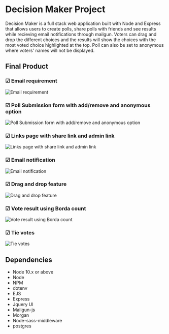 # Decision Maker Project

Decision Maker is a full stack web application built with Node and Express that allows users to create polls, share polls with friends and see results while recieving email notifications through mailgun. Voters can drag and drop the different choices and the results will show the choices with the most voted choice highlighted at the top. Poll can also be set to anonymous where voters' names will not be displayed.  

## Final Product

### ☑︎ Email requirement
![Email requirement](https://github.com/meteora277/decision-maker/blob/master/docs/email_login_requirement.gif?raw=true)

### ☑︎ Poll Submission form with add/remove and anonymous option
![Poll Submission form with add/remove and anonymous option](https://github.com/meteora277/decision-maker/blob/master/docs/Poll_Submission.gif?raw=true)

### ☑︎ Links page with share link and admin link
![Links page with share link and admin link](https://github.com/meteora277/decision-maker/blob/master/docs/linkShare.gif?raw=true)

### ☑︎ Email notification
![Email notification](https://github.com/meteora277/decision-maker/blob/master/docs/4.%20email.png?raw=true)

### ☑︎ Drag and drop feature
![Drag and drop feature](https://github.com/meteora277/decision-maker/blob/master/docs/Drag_and_Drop.gif?raw=true)

### ☑︎ Vote result using Borda count
![Vote result using Borda count](https://github.com/meteora277/decision-maker/blob/master/docs/vote_result.png?raw=true)

### ☑︎ Tie votes
![Tie votes](https://github.com/meteora277/decision-maker/blob/master/docs/7.Tie.png?raw=true)

## Dependencies

- Node 10.x or above
- Node
- NPM
- dotenv
- EJS
- Express
- Jquery UI
- Mailgun-js
- Morgan
- Node-sass-middleware
- postgres

<!-- LHL Node Skeleton
=========

## Project Setup

The following steps are only for _one_ of the group members to perform.

1. Create your own copy of this repo using the `Use This Template` button, ideally using the name of your project. The repo should be marked Public
2. Verify that the skeleton code now shows up in your repo on GitHub, you should be automatically redirected
3. Clone your copy of the repo to your dev machine
4. Add your team members as collaborators to the project so that they can push to this repo
5. Let your team members know the repo URL so that they use the same repo (they should _not_ create a copy/fork of this repo since that will add additional workflow complexity to the project)


## Getting Started

1. Create the `.env` by using `.env.example` as a reference: `cp .env.example .env`
2. Update the .env file with your correct local information 
  - username: `labber` 
  - password: `labber` 
  - database: `midterm`
3. Install dependencies: `npm i`
4. Fix to binaries for sass: `npm rebuild node-sass`
5. Reset database: `npm run db:reset`
  - Check the db folder to see what gets created and seeded in the SDB
7. Run the server: `npm run local`
  - Note: nodemon is used, so you should not have to restart your server
8. Visit `http://localhost:8080/`

## Warnings & Tips

- Do not edit the `layout.css` file directly, it is auto-generated by `layout.scss`
- Split routes into their own resource-based file names, as demonstrated with `users.js` and `widgets.js`
- Split database schema (table definitions) and seeds (inserts) into separate files, one per table. See `db` folder for pre-populated examples. 
- Use the `npm run db:reset` command each time there is a change to the database schema or seeds. 
  - It runs through each of the files, in order, and executes them against the database. 
  - Note: you will lose all newly created (test) data each time this is run, since the schema files will tend to `DROP` the tables and recreate them.

## Dependencies

- Node 10.x or above
- NPM 5.x or above
- PG 6.x -->
